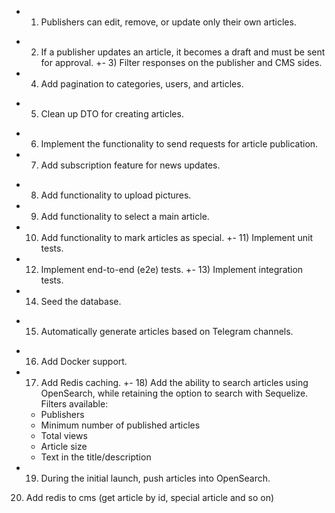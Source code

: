 + 1) Publishers can edit, remove, or update only their own articles.
- 2) If a publisher updates an article, it becomes a draft and must be sent for approval.
+- 3) Filter responses on the publisher and CMS sides.
- 4) Add pagination to categories, users, and articles.
+ 5) Clean up DTO for creating articles.
- 6) Implement the functionality to send requests for article publication.
- 7) Add subscription feature for news updates.
+ 8) Add functionality to upload pictures.
+ 9) Add functionality to select a main article.
+ 10) Add functionality to mark articles as special.
+- 11) Implement unit tests.
+ 12) Implement end-to-end (e2e) tests.
+- 13) Implement integration tests.
+ 14) Seed the database.
- 15) Automatically generate articles based on Telegram channels.
+ 16) Add Docker support.
+ 17) Add Redis caching.
+- 18) Add the ability to search articles using OpenSearch, while retaining the option to search with Sequelize.
   Filters available:
   - Publishers
   - Minimum number of published articles
   - Total views
   - Article size
   - Text in the title/description
+ 19) During the initial launch, push articles into OpenSearch.
20) Add redis to cms (get article by id, special article and so on)
